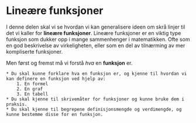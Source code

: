 # Lineære funksjoner

I denne delen skal vi se hvordan vi kan generalisere ideen om skrå linjer til det vi kaller for **lineære funksjoner**. Lineære funksjoner er en viktig type funksjon som dukker opp i mange sammenhenger i matematikken. Ofte som en god beskrivelse av virkeligheten, eller som en del av tilnærming av mer kompliserte funksjoner.

Men først og fremst må vi forstå _hva_ en **funksjon** er.

```{admonition} Læringsmål: Lineære funksjoner
* Du skal kunne forklare hva en funksjon er, og kjenne til hvordan vi kan definere en funksjon ved hjelp av:
    1. En formel
    2. En graf
    3. En tabell
* Du skal kjenne til skrivemåter for funksjoner og kunne bruke dem i praksis.
* Du skal kjenne til begrepene definisjonsmengde og verdimengde, og kunne bestemme disse for en funksjon.
```
